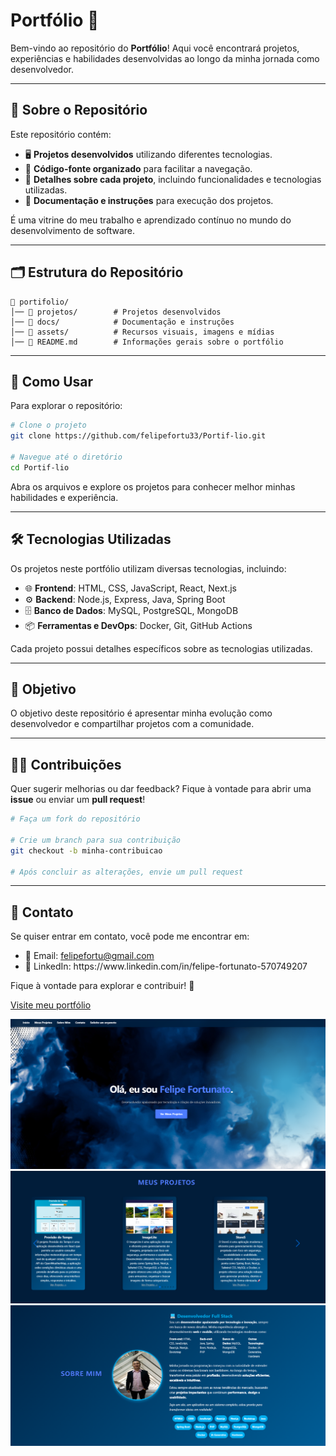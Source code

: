 # Portfólio 💼

Bem-vindo ao repositório do **Portfólio**! Aqui você encontrará projetos, experiências e habilidades desenvolvidas ao longo da minha jornada como desenvolvedor.

---

## 🌟 Sobre o Repositório

Este repositório contém:

- 🖥️ **Projetos desenvolvidos** utilizando diferentes tecnologias.
- 📂 **Código-fonte organizado** para facilitar a navegação.
- 📝 **Detalhes sobre cada projeto**, incluindo funcionalidades e tecnologias utilizadas.
- 📜 **Documentação e instruções** para execução dos projetos.

É uma vitrine do meu trabalho e aprendizado contínuo no mundo do desenvolvimento de software.

---

## 🗂 Estrutura do Repositório

```plaintext
📁 portifolio/
│── 📁 projetos/        # Projetos desenvolvidos
│── 📁 docs/            # Documentação e instruções
│── 📁 assets/          # Recursos visuais, imagens e mídias
│── 📄 README.md        # Informações gerais sobre o portfólio
```

---

## 🚀 Como Usar

Para explorar o repositório:

```bash
# Clone o projeto
git clone https://github.com/felipefortu33/Portif-lio.git

# Navegue até o diretório
cd Portif-lio
```

Abra os arquivos e explore os projetos para conhecer melhor minhas habilidades e experiência.

---

## 🛠 Tecnologias Utilizadas

Os projetos neste portfólio utilizam diversas tecnologias, incluindo:

- 🌐 **Frontend**: HTML, CSS, JavaScript, React, Next.js
- ⚙️ **Backend**: Node.js, Express, Java, Spring Boot
- 🗄️ **Banco de Dados**: MySQL, PostgreSQL, MongoDB
- 📦 **Ferramentas e DevOps**: Docker, Git, GitHub Actions

Cada projeto possui detalhes específicos sobre as tecnologias utilizadas.

---

## 🎯 Objetivo

O objetivo deste repositório é apresentar minha evolução como desenvolvedor e compartilhar projetos com a comunidade.

---

## 🧑‍💻 Contribuições

Quer sugerir melhorias ou dar feedback? Fique à vontade para abrir uma **issue** ou enviar um **pull request**!

```bash
# Faça um fork do repositório

# Crie um branch para sua contribuição
git checkout -b minha-contribuicao

# Após concluir as alterações, envie um pull request
```

---

## 📧 Contato

Se quiser entrar em contato, você pode me encontrar em:

- 📩 Email: [felipefortu@gmail.com](mailto\:felipefortu@gmail.com)
- 💼 LinkedIn: https\://www\.linkedin.com/in/felipe-fortunato-570749207

Fique à vontade para explorar e contribuir! 🚀



[Visite meu portfólio](https://felipefortunato.site/)



![Imagem1](https://raw.githubusercontent.com/felipefortu33/Portif-lio/refs/heads/master/Captura%20de%20tela%202025-03-18%20125226.png)
![Imagem2](https://raw.githubusercontent.com/felipefortu33/Portif-lio/refs/heads/master/Captura%20de%20tela%202025-03-18%20125236.png)
![Imagem3](https://raw.githubusercontent.com/felipefortu33/Portif-lio/refs/heads/master/Captura%20de%20tela%202025-03-18%20125246.png)
